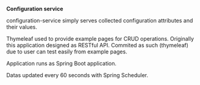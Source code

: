 **Configuration service**

configuration-service simply serves collected configuration attributes and their values.

Thymeleaf used to provide example pages for CRUD operations. Originally this application designed as RESTful API. Commited as such (thymeleaf) due to user can test easily from example pages.

Application runs as Spring Boot application.

Datas updated every 60 seconds with Spring Scheduler.